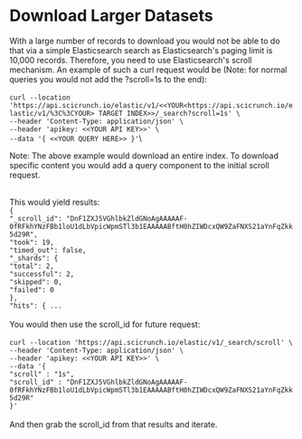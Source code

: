 # Download Larger Datasets

With a large number of records to download you would not be able to do that via a simple Elasticsearch search as Elasticsearch's paging limit is 10,000 records. Therefore, you need to use Elasticsearch's scroll mechanism. An example of such a curl request would be (Note: for normal queries you would not add the ?scroll=1s to the end):\
\
`curl --location 'https://api.scicrunch.io/elastic/v1/<<YOUR<https://api.scicrunch.io/elastic/v1/%3C%3CYOUR> TARGET INDEX>>/_search?scroll=1s' \`\
`--header 'Content-Type: application/json' \`\
`--header 'apikey: <<YOUR API KEY>>' \`\
`--data '{ <<YOUR QUERY HERE>> }'`\


Note: The above example would download an entire index.  To download specific content you would add a query component to the initial scroll request.

\
This would yield results:\
`{`\
`"_scroll_id": "DnF1ZXJ5VGhlbkZldGNoAgAAAAAF-0fRFkhYNzFBb1loU1dLbVpicWpmSTl3b1EAAAAABftH0hZIWDcxQW9ZaFNXS21aYnFqZkk5d29R",`\
`"took": 19,`\
`"timed_out": false,`\
`"_shards": {`\
`"total": 2,`\
`"successful": 2,`\
`"skipped": 0,`\
`"failed": 0`\
`},`\
`"hits": { ...`\
\
You would then use the scroll\_id for future request:\
\
`curl --location 'https://api.scicrunch.io/elastic/v1/_search/scroll' \`\
`--header 'Content-Type: application/json' \`\
`--header 'apikey: <<YOUR API KEY>>' \`\
`--data '{`\
`"scroll" : "1s",`\
`"scroll_id" : "DnF1ZXJ5VGhlbkZldGNoAgAAAAAF-0fRFkhYNzFBb1loU1dLbVpicWpmSTl3b1EAAAAABftH0hZIWDcxQW9ZaFNXS21aYnFqZkk5d29R"`\
`}'`\
\
And then grab the scroll\_id from that results and iterate.
